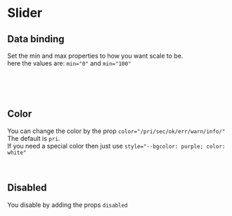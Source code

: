 # Slider

## Data binding

Set the min and max properties to how you want scale to be.<br>
here the values are: `min="0"` and `min="100"`

<hhl-live-editor title="" htmlCode=' 
    <template>
    <div class="flexRow items-center gap-4 flexWrap">
        <H_slider v-model="value" min="0" max="100" label="Slider Label"></H_slider>
        <H_inputText type="number" v-model="value" label="Slider value"></H_inputText>
    </div>
    </template>
    <script>
        const value = ref("33");
        return {value}
    </script>
'>
</hhl-live-editor>

<br>

<br>

<br>

## Color

You can change the color by the prop `color="/pri/sec/ok/err/warn/info/"`<br>
The default is `pri`.<br>
If you need a special color then just use `style="--bgcolor: purple; color: white"`

<hhl-live-editor title="" htmlCode='
    <template>
    <div class="flexCol gap-8 flexWrap">
        <H_slider v-model="value" min="0" max="100" label="col-pri" color="pri"></H_slider>
        <H_slider v-model="value" min="0" max="100" label="col-sec" color="sec"></H_slider>
        <H_slider v-model="value" min="0" max="100" label="col-ok" color="ok"></H_slider>
        <H_slider v-model="value" min="0" max="100" label="col-err" color="err"></H_slider>
        <H_slider v-model="value" min="0" max="100" label="col-warn" color="warn"></H_slider>
        <H_slider v-model="value" min="0" max="100" label="col-info" color="info"></H_slider>
        <H_slider v-model="value" min="0" max="100" label="special color" style="--bgcolor: purple; color: white" label="purple"></H_slider>
    </div>
    </template>
    <script>
        const value = ref(33);
        return {value}
    </script>
'>
</hhl-live-editor>

<br>

## Disabled

You disable by adding the props `disabled`

<hhl-live-editor title="" htmlCode='
    <template>
        <div class="flexCol gap-8 flexWrap">
            <H_slider disabled v-model="value" min="0" max="100" label="col-pri" color="pri"></H_slider>
            <H_slider disabled v-model="value" min="0" max="100" label="col-sec" color="sec"></H_slider>
            <H_slider disabled v-model="value" min="0" max="100" label="col-ok" color="ok"></H_slider>
            <H_slider disabled v-model="value" min="0" max="100" label="col-err" color="err"></H_slider>
            <H_slider disabled v-model="value" min="0" max="100" label="col-warn" color="warn"></H_slider>
            <H_slider disabled v-model="value" min="0" max="100" label="col-info" color="info"></H_slider>
            <H_slider disabled v-model="value" min="0" max="100" label="special color" style="--bgcolor: purple; color: white" label="purple"></H_slider>
        </div>
    </template>
    <script>
        const value = ref(33);
        return {value}
    </script>
'>
</hhl-live-editor>

<br>
